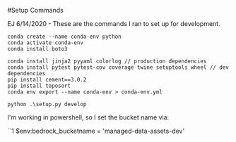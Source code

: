 #Setup Commands

EJ 6/14/2020 - These are the commands I ran to set up for development.

```
conda create --name conda-env python
conda activate conda-env
conda install boto3

conda install jinja2 pyyaml colorlog // production dependencies
conda install pytest pytest-cov coverage twine setuptools wheel // dev dependencies
pip install cement==3.0.2
pip install toposort
conda env export --name conda-env > conda-env.yml

python .\setup.py develop
```
I'm working in powershell, so I set the bucket name via:

``1
$env:bedrock_bucketname = 'managed-data-assets-dev'


```